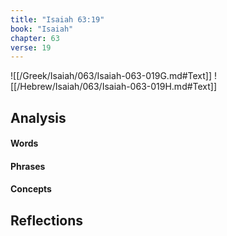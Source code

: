 ```yaml
---
title: "Isaiah 63:19"
book: "Isaiah"
chapter: 63
verse: 19
---
```

![[/Greek/Isaiah/063/Isaiah-063-019G.md#Text]]
![[/Hebrew/Isaiah/063/Isaiah-063-019H.md#Text]]

## Analysis

#### Words

#### Phrases

#### Concepts

## Reflections
